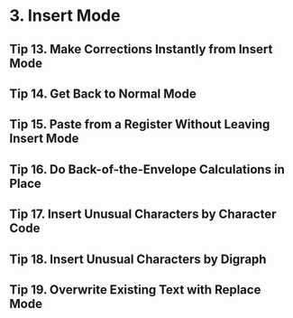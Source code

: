 # 3. Insert Mode

## Tip 13. Make Corrections Instantly from Insert Mode

## Tip 14. Get Back to Normal Mode

## Tip 15. Paste from a Register Without Leaving Insert Mode

## Tip 16. Do Back-of-the-Envelope Calculations in Place

## Tip 17. Insert Unusual Characters by Character Code

## Tip 18. Insert Unusual Characters by Digraph

## Tip 19. Overwrite Existing Text with Replace Mode
